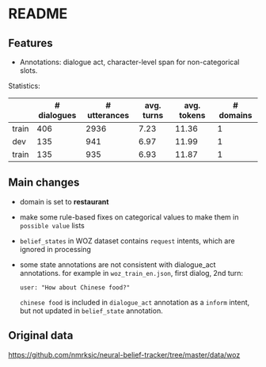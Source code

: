 # README

## Features

- Annotations: dialogue act, character-level span for non-categorical slots.

Statistics:

|       | \# dialogues | \# utterances | avg. turns | avg. tokens | \# domains |
| ----- | ------------ | ------------- | ---------- | ----------- | ---------- |
| train | 406         | 2936         | 7.23     | 11.36       | 1          |
| dev | 135         | 941         | 6.97      | 11.99       | 1          |
| train | 135         | 935         | 6.93       | 11.87       | 1          |


## Main changes

- domain is set to **restaurant**
- make some rule-based fixes on categorical values to make them in `possible value` lists
- `belief_states` in WOZ dataset contains `request` intents, which are ignored in processing
- some state annotations are not consistent with dialogue_act annotations. for example in `woz_train_en.json`, first dialog, 2nd turn:

    `user: "How about Chinese food?"`

    `chinese food` is included in `dialogue_act` annotation as a `inform` intent, but not updated in `belief_state` annotation.



## Original data

https://github.com/nmrksic/neural-belief-tracker/tree/master/data/woz
